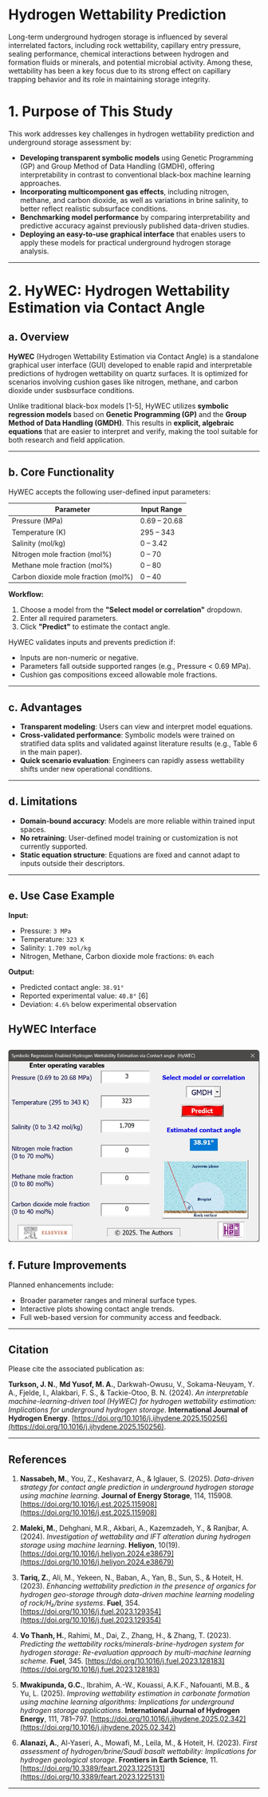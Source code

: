 # Hydrogen Wettability Prediction

Long-term underground hydrogen storage is influenced by several interrelated factors, including rock wettability, capillary entry pressure, sealing performance, chemical interactions between hydrogen and formation fluids or minerals, and potential microbial activity. Among these, wettability has been a key focus due to its strong effect on capillary trapping behavior and its role in maintaining storage integrity.


# 1. Purpose of This Study

This work addresses key challenges in hydrogen wettability prediction and underground storage assessment by:

- **Developing transparent symbolic models** using Genetic Programming (GP) and Group Method of Data Handling (GMDH), offering interpretability in contrast to conventional black-box machine learning approaches.
- **Incorporating multicomponent gas effects**, including nitrogen, methane, and carbon dioxide, as well as variations in brine salinity, to better reflect realistic subsurface conditions.
- **Benchmarking model performance** by comparing interpretability and predictive accuracy against previously published data-driven studies.
- **Deploying an easy-to-use graphical interface** that enables users to apply these models for practical underground hydrogen storage analysis.

---


# 2. HyWEC: Hydrogen Wettability Estimation via Contact Angle

## a. Overview

**HyWEC** (Hydrogen Wettability Estimation via Contact Angle) is a standalone graphical user interface (GUI) developed to enable rapid and interpretable predictions of hydrogen wettability on quartz surfaces. It is optimized for scenarios involving cushion gases like nitrogen, methane, and carbon dioxide under susbsurface conditions.

Unlike traditional black-box models [1-5], HyWEC utilizes **symbolic regression models** based on **Genetic Programming (GP)** and the **Group Method of Data Handling (GMDH)**. This results in **explicit, algebraic equations** that are easier to interpret and verify, making the tool suitable for both research and field application.

---

## b. Core Functionality

HyWEC accepts the following user-defined input parameters:

| **Parameter**            | **Input Range**         |
|--------------------------|-------------------------|
| Pressure (MPa)           | 0.69 – 20.68            |
| Temperature (K)          | 295 – 343               |
| Salinity (mol/kg)        | 0 – 3.42                |
| Nitrogen mole fraction (mol%)  | 0 – 70                  |
| Methane mole fraction (mol%) | 0 – 80                  |
| Carbon dioxide mole fraction (mol%) | 0 – 40                  |

**Workflow:**
1. Choose a model from the **"Select model or correlation"** dropdown.
2. Enter all required parameters.
3. Click **"Predict"** to estimate the contact angle.

HyWEC validates inputs and prevents prediction if:
- Inputs are non-numeric or negative.
- Parameters fall outside supported ranges (e.g., Pressure < 0.69 MPa).
- Cushion gas compositions exceed allowable mole fractions.

---

## c. Advantages

- **Transparent modeling**: Users can view and interpret model equations.
- **Cross-validated performance**: Symbolic models were trained on stratified data splits and validated against literature results (e.g., Table 6 in the main paper).
- **Quick scenario evaluation**: Engineers can rapidly assess wettability shifts under new operational conditions.

---

## d. Limitations

- **Domain-bound accuracy**: Models are more reliable within trained input spaces.
- **No retraining**: User-defined model training or customization is not currently supported.
- **Static equation structure**: Equations are fixed and cannot adapt to inputs outside their descriptors.

---

## e. Use Case Example

**Input:**
- Pressure: `3 MPa`
- Temperature: `323 K`
- Salinity: `1.709 mol/kg`
- Nitrogen, Methane, Carbon dioxide mole fractions: `0%` each

**Output:**
- Predicted contact angle: `38.91°`
- Reported experimental value: `40.8°` [6]  
- Deviation: `4.6%` below experimental observation

## HyWEC Interface
![HyWEC GUI](https://github.com/JNTurkson/Hydrogen-Wettability-Prediction/blob/main/HyWEC.jpg)
---

## f. Future Improvements

Planned enhancements include:
- Broader parameter ranges and mineral surface types.
- Interactive plots showing contact angle trends.
- Full web-based version for community access and feedback.

---

## Citation

Please cite the associated publication as:

**Turkson, J. N.**, **Md Yusof, M. A.**, Darkwah-Owusu, V., Sokama-Neuyam, Y. A., Fjelde, I., Alakbari, F. S., & Tackie-Otoo, B. N. (2024). *An interpretable machine-learning-driven tool (HyWEC) for hydrogen wettability estimation: Implications for underground hydrogen storage*. **International Journal of Hydrogen Energy**. [https://doi.org/10.1016/j.ijhydene.2025.150256](https://doi.org/10.1016/j.ijhydene.2025.150256).

---

## References

1. **Nassabeh, M.**, You, Z., Keshavarz, A., & Iglauer, S. (2025). *Data-driven strategy for contact angle prediction in underground hydrogen storage using machine learning*. **Journal of Energy Storage**, 114, 115908. [https://doi.org/10.1016/j.est.2025.115908](https://doi.org/10.1016/j.est.2025.115908)

2. **Maleki, M.**, Dehghani, M.R., Akbari, A., Kazemzadeh, Y., & Ranjbar, A. (2024). *Investigation of wettability and IFT alteration during hydrogen storage using machine learning*. **Heliyon**, 10(19). [https://doi.org/10.1016/j.heliyon.2024.e38679](https://doi.org/10.1016/j.heliyon.2024.e38679)

3. **Tariq, Z.**, Ali, M., Yekeen, N., Baban, A., Yan, B., Sun, S., & Hoteit, H. (2023). *Enhancing wettability prediction in the presence of organics for hydrogen geo-storage through data-driven machine learning modeling of rock/H₂/brine systems*. **Fuel**, 354. [https://doi.org/10.1016/j.fuel.2023.129354](https://doi.org/10.1016/j.fuel.2023.129354)

4. **Vo Thanh, H.**, Rahimi, M., Dai, Z., Zhang, H., & Zhang, T. (2023). *Predicting the wettability rocks/minerals-brine-hydrogen system for hydrogen storage: Re-evaluation approach by multi-machine learning scheme*. **Fuel**, 345. [https://doi.org/10.1016/j.fuel.2023.128183](https://doi.org/10.1016/j.fuel.2023.128183)

5. **Mwakipunda, G.C.**, Ibrahim, A.-W., Kouassi, A.K.F., Nafouanti, M.B., & Yu, L. (2025). *Improving wettability estimation in carbonate formation using machine learning algorithms: Implications for underground hydrogen storage applications*. **International Journal of Hydrogen Energy**, 111, 781–797. [https://doi.org/10.1016/j.ijhydene.2025.02.342](https://doi.org/10.1016/j.ijhydene.2025.02.342)

6. **Alanazi, A.**, Al-Yaseri, A., Mowafi, M., Leila, M., & Hoteit, H. (2023). *First assessment of hydrogen/brine/Saudi basalt wettability: Implications for hydrogen geological storage*. **Frontiers in Earth Science**, 11. [https://doi.org/10.3389/feart.2023.1225131](https://doi.org/10.3389/feart.2023.1225131)

---
